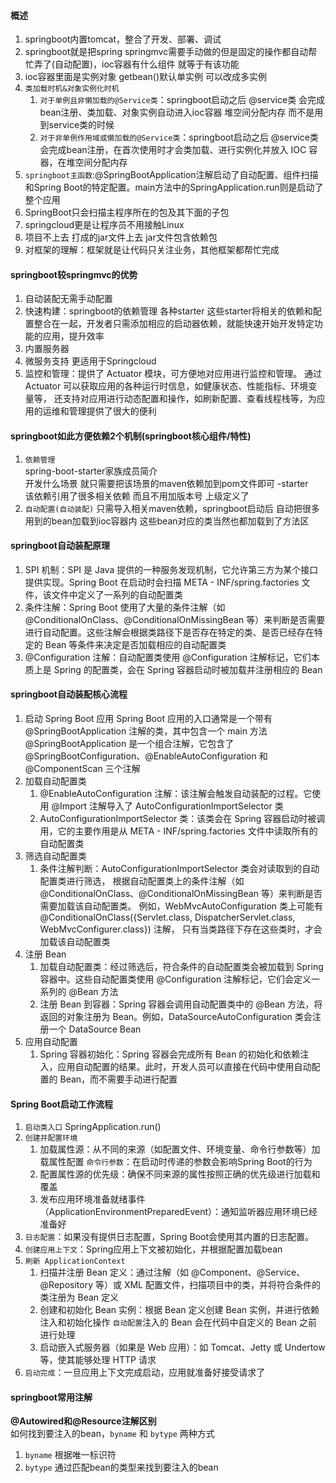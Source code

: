 #### 概述
1. springboot内置tomcat，整合了开发、部署、调试
2. springboot就是把spring springmvc需要手动做的但是固定的操作都自动帮忙弄了(自动配置)，ioc容器有什么组件 就等于有该功能
3. ioc容器里面是实例对象 getbean()默认单实例 可以改成多实例
4. `类加载时机&对象实例化时机`
    1. `对于单例且非懒加载的@Service类`：springboot启动之后 @service类 会完成bean注册、类加载、对象实例自动进入ioc容器 堆空间分配内存 而不是用到service类的时候
    2. `对于非单例作用域或懒加载的@Service类`：springboot启动之后 @service类 会完成bean注册，在首次使用时才会类加载、进行实例化并放入 IOC 容器，在堆空间分配内存
5. `springboot主函数`:@SpringBootApplication注解启动了自动配置、组件扫描和Spring Boot的特定配置。main方法中的SpringApplication.run则是启动了整个应用
6. SpringBoot只会扫描主程序所在的包及其下面的子包
7. springcloud更是让程序员不用接触Linux
8. 项目不上去 打成的jar文件上去 jar文件包含依赖包
9. 对框架的理解：框架就是让代码只关注业务，其他框架都帮忙完成


#### springboot较springmvc的优势
1. 自动装配无需手动配置
2. 快速构建：springboot的依赖管理 各种starter
   这些starter将相关的依赖和配置整合在一起，开发者只需添加相应的启动器依赖，就能快速开始开发特定功能的应用，提升效率
3. 内置服务器
4. 微服务支持 更适用于Springcloud
5. 监控和管理：提供了 Actuator 模块，可方便地对应用进行监控和管理。
   通过 Actuator 可以获取应用的各种运行时信息，如健康状态、性能指标、环境变量等，
   还支持对应用进行动态配置和操作，如刷新配置、查看线程栈等，为应用的运维和管理提供了很大的便利


#### springboot如此方便依赖2个机制(springboot核心组件/特性)
1. `依赖管理`  
   spring-boot-starter家族成员简介  
   开发什么场景 就只需要把该场景的maven依赖加到pom文件即可 -starter  
   该依赖引用了很多相关依赖 而且不用加版本号 上级定义了
2. `自动配置(自动装配)`
   只需导入相关maven依赖，springboot启动后 自动把很多用到的bean加载到ioc容器内 这些bean对应的类当然也都加载到了方法区


#### springboot自动装配原理
1. SPI 机制：SPI 是 Java 提供的一种服务发现机制，它允许第三方为某个接口提供实现。Spring Boot 在启动时会扫描 META - INF/spring.factories 文件，该文件中定义了一系列的自动配置类
2. 条件注解：Spring Boot 使用了大量的条件注解（如 @ConditionalOnClass、@ConditionalOnMissingBean 等）来判断是否需要进行自动配置。这些注解会根据类路径下是否存在特定的类、是否已经存在特定的 Bean 等条件来决定是否加载相应的自动配置类
3. @Configuration 注解：自动配置类使用 @Configuration 注解标记，它们本质上是 Spring 的配置类，会在 Spring 容器启动时被加载并注册相应的 Bean


#### springboot自动装配核心流程
1. 启动 Spring Boot 应用
   Spring Boot 应用的入口通常是一个带有 @SpringBootApplication 注解的类，其中包含一个 main 方法
   @SpringBootApplication 是一个组合注解，它包含了 @SpringBootConfiguration、@EnableAutoConfiguration 和 @ComponentScan 三个注解
2. 加载自动配置类
    1. @EnableAutoConfiguration 注解：该注解会触发自动装配的过程。它使用 @Import 注解导入了 AutoConfigurationImportSelector 类
    2. AutoConfigurationImportSelector 类：该类会在 Spring 容器启动时被调用，它的主要作用是从 META - INF/spring.factories 文件中读取所有的自动配置类
3. 筛选自动配置类
    1. 条件注解判断：AutoConfigurationImportSelector 类会对读取到的自动配置类进行筛选，
       根据自动配置类上的条件注解（如 @ConditionalOnClass、@ConditionalOnMissingBean 等）来判断是否需要加载该自动配置类。
       例如，WebMvcAutoConfiguration 类上可能有 @ConditionalOnClass({Servlet.class, DispatcherServlet.class, WebMvcConfigurer.class}) 注解，
       只有当类路径下存在这些类时，才会加载该自动配置类
4. 注册 Bean
    1. 加载自动配置类：经过筛选后，符合条件的自动配置类会被加载到 Spring 容器中。这些自动配置类使用 @Configuration 注解标记，它们会定义一系列的 @Bean 方法
    2. 注册 Bean 到容器：Spring 容器会调用自动配置类中的 @Bean 方法，将返回的对象注册为 Bean。例如，DataSourceAutoConfiguration 类会注册一个 DataSource Bean
5. 应用自动配置
    1. Spring 容器初始化：Spring 容器会完成所有 Bean 的初始化和依赖注入，应用自动配置的结果。此时，开发人员可以直接在代码中使用自动配置的 Bean，而不需要手动进行配置


#### Spring Boot启动工作流程
1. `启动类入口` SpringApplication.run()
2. `创建并配置环境`
    1. 加载属性源：从不同的来源（如配置文件、环境变量、命令行参数等）加载属性配置
       `命令行参数`：在启动时传递的参数会影响Spring Boot的行为
    2. 配置属性源的优先级：确保不同来源的属性按照正确的优先级进行加载和覆盖
    3. 发布应用环境准备就绪事件（ApplicationEnvironmentPreparedEvent）：通知监听器应用环境已经准备好
3. `日志配置`：如果没有提供日志配置，Spring Boot会使用其内置的日志配置。
4. `创建应用上下文`：Spring应用上下文被初始化，并根据配置加载bean
5. `刷新 ApplicationContext`
    1. 扫描并注册 Bean 定义：通过注解（如 @Component、@Service、@Repository 等）或 XML 配置文件，扫描项目中的类，并将符合条件的类注册为 Bean 定义
    2. 创建和初始化 Bean 实例：根据 Bean 定义创建 Bean 实例，并进行依赖注入和初始化操作
       `自动配置`注入的 Bean 会在代码中自定义的 Bean 之前进行处理
    3. 启动嵌入式服务器（如果是 Web 应用）：如 Tomcat、Jetty 或 Undertow 等，使其能够处理 HTTP 请求
6. `启动完成`：一旦应用上下文完成启动，应用就准备好接受请求了


#### springboot常用注解

**@Autowired和@Resource注解区别**  
如何找到要注入的bean，`byname` 和 `bytype` 两种方式
1. `byname` 根据唯一标识符
2. `bytype` 通过匹配bean的类型来找到要注入的bean